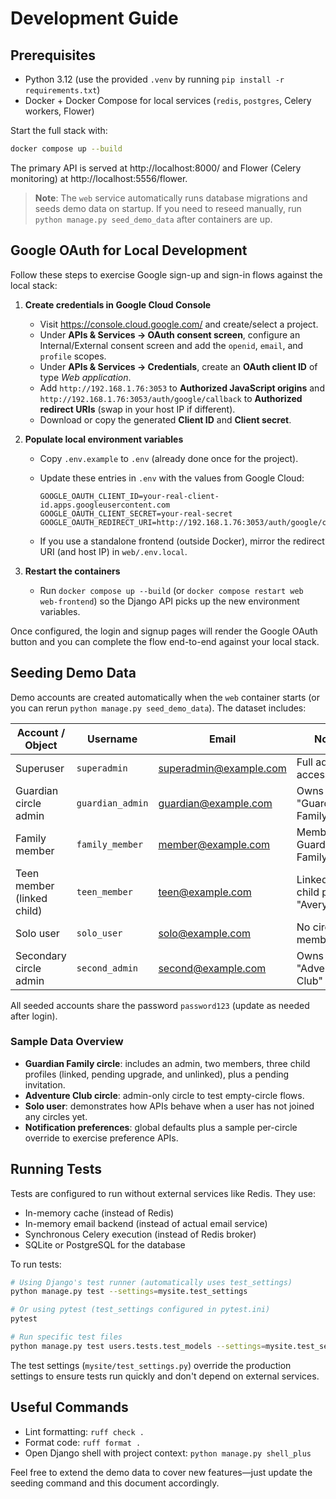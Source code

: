 # Development Guide

## Prerequisites

- Python 3.12 (use the provided `.venv` by running `pip install -r requirements.txt`)
- Docker + Docker Compose for local services (`redis`, `postgres`, Celery workers, Flower)

Start the full stack with:

```bash
docker compose up --build
```

The primary API is served at http://localhost:8000/ and Flower (Celery monitoring) at http://localhost:5556/flower.

> **Note**: The `web` service automatically runs database migrations and seeds demo data on startup. If you need to reseed manually, run `python manage.py seed_demo_data` after containers are up.

## Google OAuth for Local Development

Follow these steps to exercise Google sign-up and sign-in flows against the local stack:

1. **Create credentials in Google Cloud Console**
   - Visit <https://console.cloud.google.com/> and create/select a project.
   - Under **APIs & Services → OAuth consent screen**, configure an Internal/External consent screen and add the `openid`, `email`, and `profile` scopes.
   - Under **APIs & Services → Credentials**, create an **OAuth client ID** of type *Web application*.
   - Add `http://192.168.1.76:3053` to **Authorized JavaScript origins** and `http://192.168.1.76:3053/auth/google/callback` to **Authorized redirect URIs** (swap in your host IP if different).
   - Download or copy the generated **Client ID** and **Client secret**.

2. **Populate local environment variables**
   - Copy `.env.example` to `.env` (already done once for the project).
   - Update these entries in `.env` with the values from Google Cloud:

     ```dotenv
     GOOGLE_OAUTH_CLIENT_ID=your-real-client-id.apps.googleusercontent.com
     GOOGLE_OAUTH_CLIENT_SECRET=your-real-secret
     GOOGLE_OAUTH_REDIRECT_URI=http://192.168.1.76:3053/auth/google/callback
     ```

   - If you use a standalone frontend (outside Docker), mirror the redirect URI (and host IP) in `web/.env.local`.

3. **Restart the containers**
   - Run `docker compose up --build` (or `docker compose restart web web-frontend`) so the Django API picks up the new environment variables.

Once configured, the login and signup pages will render the Google OAuth button and you can complete the flow end-to-end against your local stack.

## Seeding Demo Data

Demo accounts are created automatically when the `web` container starts (or you can rerun `python manage.py seed_demo_data`). The dataset includes:

| Account / Object            | Username            | Email                      | Notes |
|-----------------------------|---------------------|----------------------------|-------|
| Superuser                   | `superadmin`        | superadmin@example.com     | Full admin access |
| Guardian circle admin       | `guardian_admin`    | guardian@example.com       | Owns "Guardian Family" circle |
| Family member               | `family_member`     | member@example.com         | Member of Guardian Family |
| Teen member (linked child)  | `teen_member`       | teen@example.com           | Linked to child profile "Avery" |
| Solo user                   | `solo_user`         | solo@example.com           | No circle memberships |
| Secondary circle admin      | `second_admin`      | second@example.com         | Owns "Adventure Club" circle |

All seeded accounts share the password `password123` (update as needed after login).

### Sample Data Overview

- **Guardian Family circle**: includes an admin, two members, three child profiles (linked, pending upgrade, and unlinked), plus a pending invitation.
- **Adventure Club circle**: admin-only circle to test empty-circle flows.
- **Solo user**: demonstrates how APIs behave when a user has not joined any circles yet.
- **Notification preferences**: global defaults plus a sample per-circle override to exercise preference APIs.

## Running Tests

Tests are configured to run without external services like Redis. They use:
- In-memory cache (instead of Redis)
- In-memory email backend (instead of actual email service)
- Synchronous Celery execution (instead of Redis broker)
- SQLite or PostgreSQL for the database

To run tests:

```bash
# Using Django's test runner (automatically uses test_settings)
python manage.py test --settings=mysite.test_settings

# Or using pytest (test_settings configured in pytest.ini)
pytest

# Run specific test files
python manage.py test users.tests.test_models --settings=mysite.test_settings
```

The test settings (`mysite/test_settings.py`) override the production settings to ensure tests run quickly and don't depend on external services.

## Useful Commands

- Lint formatting: `ruff check .`
- Format code: `ruff format .`
- Open Django shell with project context: `python manage.py shell_plus`

Feel free to extend the demo data to cover new features—just update the seeding command and this document accordingly.
